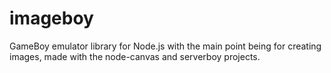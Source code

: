 # imageboy
GameBoy emulator library for Node.js with the main point being for creating images, made with the node-canvas and serverboy projects.
